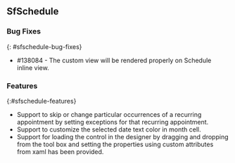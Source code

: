 ## SfSchedule

### Bug Fixes
{: #sfschedule-bug-fixes}

* \#138084 - The custom view will be rendered properly on Schedule inline view.

### Features
{:#sfschedule-features}

* Support to skip or change particular occurrences of a recurring appointment by setting exceptions for that recurring appointment.
* Support to customize the selected date text color in month cell.
* Support for loading the control in the designer by dragging and dropping from the tool box and setting the properties using custom attributes from xaml has been provided.
